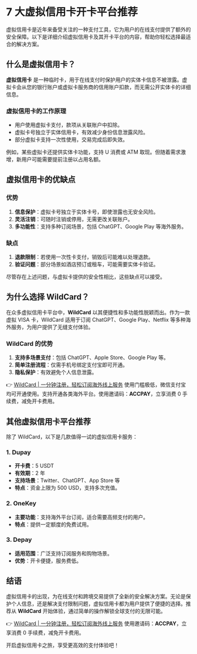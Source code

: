 # 7 大虚拟信用卡开卡平台推荐

虚拟信用卡是近年来备受关注的一种支付工具，它为用户的在线支付提供了额外的安全保障。以下是详细介绍虚拟信用卡及其开卡平台的内容，帮助你轻松选择最适合的解决方案。

## 什么是虚拟信用卡？

**虚拟信用卡** 是一种临时卡，用于在线支付时保护用户的实体卡信息不被泄露。虚拟卡会从您的银行账户或虚拟卡服务商的信用账户扣款，而无需公开实体卡的详细信息。

### 虚拟信用卡的工作原理

- 用户使用虚拟卡支付，款项从关联账户中扣除。
- 虚拟卡号独立于实体信用卡，有效减少身份信息泄露风险。
- 部分虚拟卡支持一次性使用，交易完成后即失效。

例如，某些虚拟卡还提供实体卡功能，支持 U 消费或 ATM 取现。但随着需求激增，新用户可能需要提前注册以占用名额。

## 虚拟信用卡的优缺点

### 优势

1. **信息保护**：虚拟卡号独立于实体卡号，即使泄露也无安全风险。
2. **灵活注销**：可随时注销或停用，无需更改关联账户。
3. **多功能性**：支持多种订阅场景，包括 ChatGPT、Google Play 等海外服务。

### 缺点

1. **退款限制**：若使用一次性卡支付，销毁后可能难以处理退款。
2. **验证问题**：部分场景如酒店预订或租车，可能需要实体卡验证。

尽管存在上述问题，与虚拟卡提供的安全性相比，这些缺点可以接受。

## 为什么选择 WildCard？

在众多虚拟信用卡平台中，**WildCard** 以其便捷性和多功能性脱颖而出。作为一款虚拟 VISA 卡，WildCard 适用于订阅 ChatGPT、Google Play、Netflix 等多种海外服务，为用户提供了无缝支付体验。

### WildCard 的优势

1. **支持多场景支付**：包括 ChatGPT、Apple Store、Google Play 等。
2. **简单注册流程**：仅需手机号绑定支付宝即可开通。
3. **隐私保护**：有效避免个人信息泄露。

👉 [WildCard | 一分钟注册，轻松订阅海外线上服务](https://bbtdd.com/WildCard) 使用门槛极低，微信支付宝均可开通使用。支持开通各类海外平台。使用邀请码：**ACCPAY**，立享消费 0 手续费，减免开卡费用。

## 其他虚拟信用卡平台推荐

除了 WildCard，以下是几款值得一试的虚拟信用卡服务：

### 1. Dupay

- **开卡费**：5 USDT
- **有效期**：2 年
- **支持场景**：Twitter、ChatGPT、App Store 等
- **特点**：资金上限为 500 USD，支持多次充值。

### 2. OneKey

- **主要功能**：支持海外平台订阅，适合需要高频支付的用户。
- **特点**：提供一定额度的免费试用。

### 3. Depay

- **适用范围**：广泛支持订阅服务和购物场景。
- **优势**：开卡便捷，服务费低。

## 结语

虚拟信用卡的出现，为在线支付和跨境交易提供了全新的安全解决方案。无论是保护个人信息，还是解决支付限制问题，虚拟信用卡都为用户提供了便捷的选择。推荐从 **WildCard** 开始体验，通过简单的操作解锁全球支付的无限可能。

👉 [WildCard | 一分钟注册，轻松订阅海外线上服务](https://bbtdd.com/WildCard) 使用邀请码：**ACCPAY**，立享消费 0 手续费，减免开卡费用。

开启虚拟信用卡之旅，享受更高效的支付体验吧！